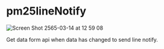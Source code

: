 # pm25lineNotify

![Screen Shot 2565-03-14 at 12 59 08](https://user-images.githubusercontent.com/20137401/158113759-0fd22876-3d35-4a02-8da3-3b95693c4f5c.png)

Get data form api when data has changed to send line notify.
